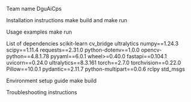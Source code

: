 Team name
DguAiCps

Installation instructions
make build and make run

Usage examples
make run

List of dependencies
scikit-learn
cv_bridge
ultralytics
numpy==1.24.3
scipy==1.11.4
requests==2.31.0
python-dotenv==1.0.0
opencv-python==4.8.1.78
pyyaml==6.0.1
wheel>=0.40.0
fastapi==0.104.1
uvicorn==0.24.0
ultralytics==8.3.161
torch==2.7.0
torchvision==0.22.0
Pillow==10.0.1
pydantic==2.11.7
python-multipart==0.0.6
rclpy
std_msgs


Environment setup guide
make build

Troubleshooting instructions
